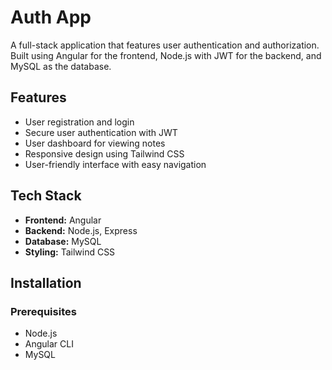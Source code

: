 # Auth App

A full-stack application that features user authentication and authorization. Built using Angular for the frontend, Node.js with JWT for the backend, and MySQL as the database.

## Features

- User registration and login
- Secure user authentication with JWT
- User dashboard for viewing notes
- Responsive design using Tailwind CSS
- User-friendly interface with easy navigation

## Tech Stack

- **Frontend:** Angular
- **Backend:** Node.js, Express
- **Database:** MySQL
- **Styling:** Tailwind CSS

## Installation

### Prerequisites

- Node.js
- Angular CLI
- MySQL

